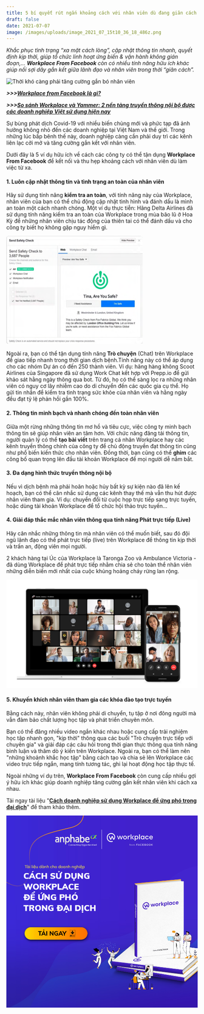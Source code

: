 ```yaml
---
title: 5 bí quyết rút ngắn khoảng cách với nhân viên dù đang giãn cách
draft: false
date: 2021-07-07
image: /images/uploads/image_2021_07_15t10_36_18_486z.png
---
```

*Khắc phục tình trạng “xa mặt cách lòng”, cập nhật thông tin nhanh, quyết định kịp thời, giúp tổ chức linh hoạt ứng biến & vận hành không gián đoạn,... **Workplace From Facebook** còn có nhiều tính năng hữu ích khác giúp nối sợi dây gắn kết giữa lãnh đạo và nhân viên trong thời “giãn cách”.*

![Thời khó càng phải tăng cường gắn bó nhân viên](/images/uploads/image_2021_07_15t10_36_18_486z.png)

***\>>>[Workplace from Facebook là gì?](https://business.anphabe.com/post/2021-05-21-workplace-from-facebook-l%C3%A0-g%C3%AC/)*** 

***\>>>[So sánh Workplace và Yammer: 2 nền tảng truyền thông nội bộ được các doanh nghiệp Việt sử dụng hiện nay](https://business.anphabe.com/post/2021-07-06-so-s%C3%A1nh-workplace-v%C3%A0-yammer-2-n%E1%BB%81n-t%E1%BA%A3ng-truy%E1%BB%81n-th%C3%B4ng-n%E1%BB%99i-b%E1%BB%99-%C4%91%C6%B0%E1%BB%A3c-c%C3%A1c-doanh-nghi%E1%BB%87p-vi%E1%BB%87t-s%E1%BB%AD-d%E1%BB%A5ng-hi%E1%BB%87n-nay/)***

Sự bùng phát dịch Covid-19 với nhiều biến chủng mới và phức tạp đã ảnh hưởng không nhỏ đến các doanh nghiệp tại Việt Nam và thế giới. Trong những lúc bấp bênh thế này, doanh nghiệp càng cần phải duy trì các kênh liên lạc cởi mở và tăng cường gắn kết với nhân viên. 

Dưới đây là 5 ví dụ hữu ích về cách các công ty có thể tận dụng **Workplace From Facebook** để kết nối và thu hẹp khoảng cách với nhân viên dù làm việc từ xa.

#### **1. Luôn cập nhật thông tin và tình trạng an toàn của nhân viên**

Hãy sử dụng tính năng **kiểm tra an toàn**, với tính năng này của Workplace, nhân viên của bạn có thể chủ động cập nhật tình hình và đánh dấu là mình an toàn một cách nhanh chóng. Một ví dụ thực tiễn: Hãng Delta Airlines đã sử dụng tính năng kiểm tra an toàn của Workplace trong mùa bão lũ ở Hoa Kỳ để những nhân viên chịu tác động của thiên tai có thể đánh dấu và cho công ty biết họ không gặp nguy hiểm gì.

![Tính năng kiểm tra an toàn của Workplace](/images/uploads/hinh-1.png)

Ngoài ra, bạn có thể tận dụng tính năng **Trò chuyện** (Chat) trên Workplace để giao tiếp nhanh trong thời gian dịch bệnh.Tính năng này có thể áp dụng cho các nhóm Dự án có đến 250 thành viên. Ví dụ: hãng hàng không Scoot Airlines của Singapore đã sử dụng Work Chat kết hợp với Prepp.io để gửi khảo sát hằng ngày thông qua bot. Từ đó, họ có thể sàng lọc ra những nhân viên có nguy cơ lây nhiễm cao do di chuyển đến các quốc gia cụ thể. Họ gửi tin nhắn để kiểm tra tình trạng sức khỏe của nhân viên và hằng ngày đều đạt tỷ lệ phản hồi gần 100%.

#### **2. Thông tin minh bạch và nhanh chóng đến toàn nhân viên**

Giữa một rừng những thông tin mơ hồ và tiêu cực, việc công ty minh bạch thông tin sẽ giúp nhân viên an tâm hơn. Với chức năng đăng tải thông tin, người quản lý có thể **tạo bài viết** trên trang cá nhân Workplace hay các kênh truyền thông chính của công ty để chủ động truyền đạt thông tin cũng như phổ biến kiến thức cho nhân viên. Đồng thời, bạn cũng có thể **ghim** các công bố quan trọng lên đầu tài khoản Workplace để mọi người dễ nắm bắt.

#### **3. Đa dạng hình thức truyền thông nội bộ**

Nếu vì dịch bệnh mà phải hoãn hoặc hủy bất kỳ sự kiện nào đã lên kế hoạch, bạn có thể cân nhắc sử dụng các kênh thay thế mà vẫn thu hút được nhân viên tham gia. Ví dụ: chuyển đổi từ cuộc họp trực tiếp sang trực tuyến, hoặc dùng tài khoản Workplace để tổ chức hội thảo trực tuyến...

#### **4. Giải đáp thắc mắc nhân viên thông qua tính năng Phát trực tiếp (Live)**

Hãy cân nhắc những thông tin mà nhân viên có thể muốn biết, sau đó đội ngũ lãnh đạo có thể phát trực tiếp (live) trên Workplace để thông tin kịp thời và trấn an, động viên mọi người. 

2 khách hàng tại Úc của Workplace là Taronga Zoo và Ambulance Victoria - đã dùng Workplace để phát trực tiếp nhằm chia sẻ cho toàn thể nhân viên những diễn biến mới nhất của cuộc khủng hoảng cháy rừng lan rộng.

![Đội ngũ lãnh đạo có thể phát trực tiếp (live) trên Workplace](/images/uploads/hinh-2.png)

#### **5. Khuyến khích nhân viên tham gia các khóa đào tạo trực tuyến**

Bằng cách này, nhân viên không phải di chuyển, tụ tập ở nơi đông người mà vẫn đảm bảo chất lượng học tập và phát triển chuyên môn.

Bạn có thể đăng nhiều video ngắn khác nhau hoặc cung cấp trải nghiệm học tập nhanh gọn, "kịp thời" thông qua các buổi "Trò chuyện trực tiếp với chuyên gia" và giải đáp các câu hỏi trong thời gian thực thông qua tính năng bình luận và thăm dò ý kiến trên Workplace. Ngoài ra, bạn có thể làm nên "những khoảnh khắc học tập" bằng cách tạo và chia sẻ lên Workplace các video trực tiếp ngắn, mang tính tương tác, ghi lại hoạt động học tập thực tế.

Ngoài những ví dụ trên, **Workplace From Facebook** còn cung cấp nhiều gợi ý hữu ích khác giúp doanh nghiệp tăng cường gắn kết nhân viên khi cách xa nhau.

Tải ngay tài liệu "**[Cách doanh nghiệp sử dụng Workplace để ứng phó trong đại dịch](https://workplace.anphabe.com/)**" để tham khảo thêm.

![](/images/uploads/hih-3.png)